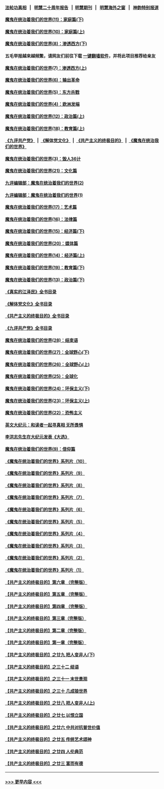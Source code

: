 #### [法轮功真相](https://github.com/gfw-breaker/truth/blob/master/README.md?t=0) &nbsp;&nbsp;|&nbsp;&nbsp; [明慧二十周年报告](https://github.com/gfw-breaker/mh-reports/blob/master/README.md?t=0) &nbsp;&nbsp;|&nbsp;&nbsp;[明慧期刊](https://github.com/gfw-breaker/mh-qikan) &nbsp;&nbsp;|&nbsp;&nbsp; [明慧海外之窗](https://github.com/gfw-breaker/mh-news/blob/master/README.md?t=0) &nbsp;&nbsp;|&nbsp;&nbsp; [神韵特别报道](https://github.com/gfw-breaker/mh-news/blob/master/shenyun.md?t=0)
#### [魔鬼在统治着我们的世界(11)：家庭篇(下)](../pages/nsc422/n10440961.md?t=11251401) 
#### [魔鬼在统治着我们的世界(10)：家庭篇(上)](../pages/nsc422/n10435448.md?t=11251401) 
#### [魔鬼在统治着我们的世界(8)：渗透西方(下)](../pages/nsc422/n10429603.md?t=11251401) 
#### 五毛举报越来越频繁，请网友们前往下载 [一键翻墙软件](https://github.com/gfw-breaker/ssr-accounts)，并将此项目推荐给亲友
#### [魔鬼在统治着我们的世界(7)：渗透西方(上)](../pages/nsc422/n10426013.md?t=11251401) 
#### [魔鬼在统治着我们的世界(6)：输出革命](../pages/nsc422/n10421536.md?t=11251401) 
#### [魔鬼在统治着我们的世界(5)：东方杀戮](../pages/nsc422/n10417707.md?t=11251401) 
#### [魔鬼在统治着我们的世界(4)：欧洲发端](../pages/nsc422/n10414890.md?t=11251401) 
#### [魔鬼在统治着我们的世界(12)：政治篇(上)](../pages/nsc422/n10444576.md?t=11251401) 
#### [魔鬼在统治着我们的世界(18)：教育篇(上)](../pages/nsc422/n10526970.md?t=11251401) 
#### [《九评共产党》](https://github.com/begood0513/9ping.md/blob/master/README.md) &nbsp;|&nbsp; [《解体党文化》](../../../../jtdwh.md/blob/master/README.md)  &nbsp;|&nbsp; [《共产主义的终极目的》](../../../../gczydzjmd.md/blob/master/README.md) &nbsp;|&nbsp; [《魔鬼在统治我们的世界》](../../../../mgztzwmdsj.md/blob/master/README.md) 
#### [魔鬼在统治着我们的世界(3)：毁人36计](../pages/nsc422/n10411583.md?t=11251401) 
#### [魔鬼在统治着我们的世界(21)：文化篇](../pages/nsc422/n10597706.md?t=11251401) 
#### [九评编辑部：魔鬼在统治着我们的世界(2)](../pages/nsc422/n10410036.md?t=11251401) 
#### [九评编辑部：魔鬼在统治着我们的世界(1)](../pages/nsc422/n10406825.md?t=11251401) 
#### [魔鬼在统治着我们的世界(17)：艺术篇](../pages/nsc422/n10499093.md?t=11251401) 
#### [魔鬼在统治着我们的世界(16)：法律篇](../pages/nsc422/n10485969.md?t=11251401) 
#### [魔鬼在统治着我们的世界(15)：经济篇(下)](../pages/nsc422/n10469975.md?t=11251401) 
#### [魔鬼在统治着我们的世界(20)：媒体篇](../pages/nsc422/n10586579.md?t=11251401) 
#### [魔鬼在统治着我们的世界(14)：经济篇(上)](../pages/nsc422/n10457370.md?t=11251401) 
#### [魔鬼在统治着我们的世界(19)：教育篇(下)](../pages/nsc422/n10564808.md?t=11251401) 
#### [魔鬼在统治着我们的世界(13)：政治篇(下)](../pages/nsc422/n10448270.md?t=11251401) 
#### [《真实的江泽民》全书目录](../pages/nsc422/n13721399.md?t=11251401) 
#### [《解体党文化》全书目录](../pages/nsc422/n13721157.md?t=11251401) 
#### [《共产主义的终极目的》全书目录](../pages/nsc422/n13721048.md?t=11251401) 
#### [《九评共产党》全书目录](../pages/nsc422/n13708085.md?t=11251401) 
#### [魔鬼在统治着我们的世界(28)：结束语](../pages/nsc422/n10936246.md?t=11251401) 
#### [魔鬼在统治着我们的世界(27)：全球野心(下)](../pages/nsc422/n10928319.md?t=11251401) 
#### [魔鬼在统治着我们的世界(26)：全球野心(上)](../pages/nsc422/n10900318.md?t=11251401) 
#### [魔鬼在统治着我们的世界(25)：全球化](../pages/nsc422/n10788205.md?t=11251401) 
#### [魔鬼在统治着我们的世界(24)：环保主义(下)](../pages/nsc422/n10695307.md?t=11251401) 
#### [魔鬼在统治着我们的世界(23)：环保主义(上)](../pages/nsc422/n10688613.md?t=11251401) 
#### [魔鬼在统治着我们的世界(22)：恐怖主义](../pages/nsc422/n10614727.md?t=11251401) 
#### [英文大纪元：和读者一起寻真相 无所畏惧](../pages/nsc422/n12542027.md?t=11251401) 
#### [李洪志先生在大纪元发表《大选》](../pages/nsc422/n12534746.md?t=11251401) 
#### [魔鬼在统治着我们的世界(9)：信仰篇](../pages/nsc422/n10432159.md?t=11251401) 
#### [《魔鬼在统治着我们的世界》系列片（10）](../pages/nsc422/n12292670.md?t=11251401) 
#### [《魔鬼在统治着我们的世界》系列片（9）](../pages/nsc422/n12290859.md?t=11251401) 
#### [《魔鬼在统治着我们的世界》系列片（8）](../pages/nsc422/n12287445.md?t=11251401) 
#### [《魔鬼在统治着我们的世界》系列片（7）](../pages/nsc422/n12283425.md?t=11251401) 
#### [《魔鬼在统治着我们的世界》系列片（6）](../pages/nsc422/n12282314.md?t=11251401) 
#### [《魔鬼在统治着我们的世界》系列片（5）](../pages/nsc422/n12281419.md?t=11251401) 
#### [《魔鬼在统治着我们的世界》系列片（4）](../pages/nsc422/n12274024.md?t=11251401) 
#### [《魔鬼在统治着我们的世界》系列片（3）](../pages/nsc422/n12271322.md?t=11251401) 
#### [《魔鬼在统治着我们的世界》系列片（2）](../pages/nsc422/n12269049.md?t=11251401) 
#### [《魔鬼在统治着我们的世界》系列片（1）](../pages/nsc422/n12267575.md?t=11251401) 
#### [【共产主义的终极目的】第六章 （完整版）](../pages/nsc422/n11428913.md?t=11251401) 
#### [【共产主义的终极目的】第五章 （完整版）](../pages/nsc422/n11428912.md?t=11251401) 
#### [【共产主义的终极目的】第四章 （完整版）](../pages/nsc422/n11428907.md?t=11251401) 
#### [【共产主义的终极目的】第三章（完整版）](../pages/nsc422/n11428848.md?t=11251401) 
#### [【共产主义的终极目的】第二章（完整版）](../pages/nsc422/n11428831.md?t=11251401) 
#### [【共产主义的终极目的】第一章（完整版）](../pages/nsc422/n11417651.md?t=11251401) 
#### [【共产主义的终极目的】之廿九 把人变非人(下)](../pages/nsc422/n11344140.md?t=11251401) 
#### [【共产主义的终极目的】之三十二 结语](../pages/nsc422/n11360535.md?t=11251401) 
#### [【共产主义的终极目的】之三十一 末世景观](../pages/nsc422/n11351129.md?t=11251401) 
#### [【共产主义的终极目的】之三十 几成狼世界](../pages/nsc422/n11348280.md?t=11251401) 
#### [【共产主义的终极目的】之廿八 把人变非人(上)](../pages/nsc422/n11340492.md?t=11251401) 
#### [【共产主义的终极目的】之廿七 以恨立国](../pages/nsc422/n11336944.md?t=11251401) 
#### [【共产主义的终极目的】之廿六 中共对抗普世价值](../pages/nsc422/n11324785.md?t=11251401) 
#### [【共产主义的终极目的】之廿五 传统艺术颂神](../pages/nsc422/n11296396.md?t=11251401) 
#### [【共产主义的终极目的】之廿四 人伦典范](../pages/nsc422/n11296397.md?t=11251401) 
#### [【共产主义的终极目的】之廿三 富而有德](../pages/nsc422/n11283598.md?t=11251401) 

----
#### [ >>> 更早内容 <<< ](../indexes/nsc422-earlier.md)
